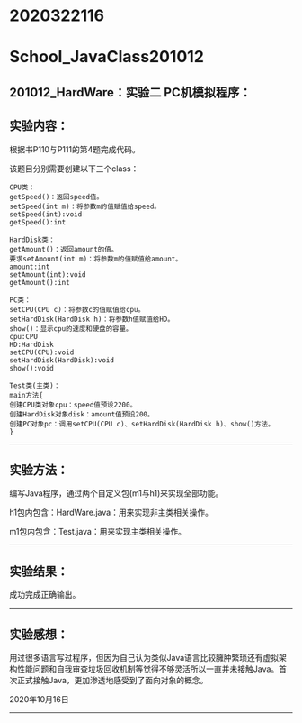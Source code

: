 # 2020322116
# School_JavaClass201012

<h2>201012_HardWare：实验二 PC机模拟程序：</h2>

## 实验内容：

根据书P110与P111的第4题完成代码。

该题目分别需要创建以下三个class：

```
CPU类：
getSpeed()：返回speed值。
setSpeed(int m)：将参数m的值赋值给speed。
setSpeed(int):void
getSpeed():int
```

```
HardDisk类：
getAmount()：返回amount的值。
要求setAmount(int m)：将参数m的值赋值给amount。
amount:int
setAmount(int):void
getAmount():int
```

```
PC类：
setCPU(CPU c)：将参数c的值赋值给cpu。
setHardDisk(HardDisk h)：将参数h值赋值给HD。
show()：显示cpu的速度和硬盘的容量。
cpu:CPU
HD:HardDisk
setCPU(CPU):void
setHardDisk(HardDisk):void
show():void
```

```
Test类(主类)：
main方法{
创建CPU类对象cpu：speed值预设2200。
创建HardDisk对象disk：amount值预设200。
创建PC对象pc：调用setCPU(CPU c)、setHardDisk(HardDisk h)、show()方法。
}
```

---

## 实验方法：

编写Java程序，通过两个自定义包(m1与h1)来实现全部功能。

h1包内包含：HardWare.java：用来实现非主类相关操作。

m1包内包含：Test.java：用来实现主类相关操作。

---


## 实验结果：

成功完成正确输出。

---

## 实验感想：

用过很多语言写过程序，但因为自己认为类似Java语言比较臃肿繁琐还有虚拟架构性能问题和自我审查垃圾回收机制等觉得不够灵活所以一直并未接触Java。首次正式接触Java，更加渗透地感受到了面向对象的概念。


2020年10月16日

---
